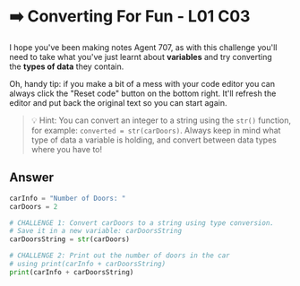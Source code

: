 # ➡️ Converting For Fun - L01 C03

I hope you've been making notes Agent 707, as with this challenge you'll need to take what you've just learnt about **variables** and try converting the **types of data** they contain.

Oh, handy tip: if you make a bit of a mess with your code editor you can always click the "Reset code" button on the bottom right. It'll refresh the editor and put back the original text so you can start again.

> 💡 Hint: You can convert an integer to a string using the `str()` function, for example: `converted = str(carDoors)`. Always keep in mind what type of data a variable is holding, and convert between data types where you have to!

## Answer

```python
carInfo = "Number of Doors: "
carDoors = 2

# CHALLENGE 1: Convert carDoors to a string using type conversion.
# Save it in a new variable: carDoorsString
carDoorsString = str(carDoors)

# CHALLENGE 2: Print out the number of doors in the car
# using print(carInfo + carDoorsString)
print(carInfo + carDoorsString)
```
